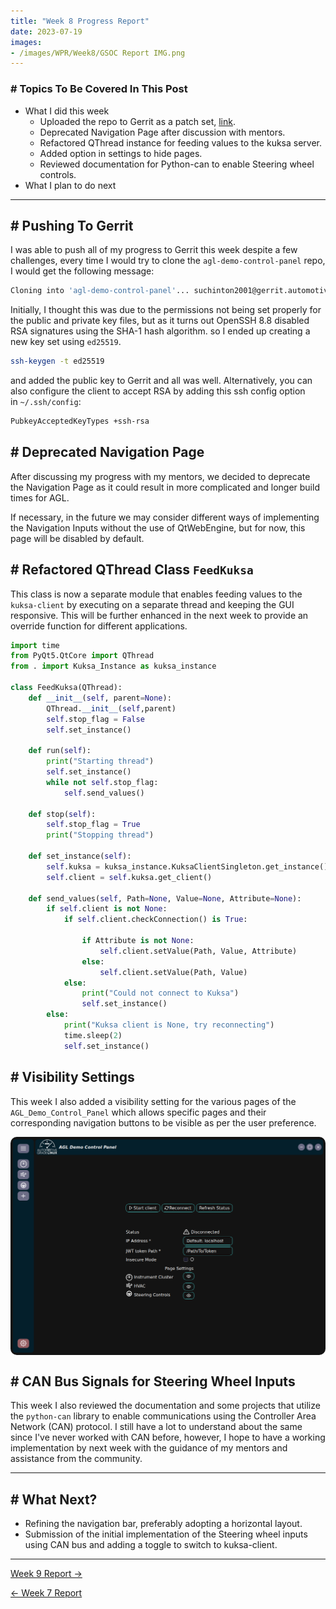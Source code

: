```yaml
---
title: "Week 8 Progress Report"
date: 2023-07-19
images:
- /images/WPR/Week8/GSOC Report IMG.png
---
```


### # Topics To Be Covered In This Post
- What I did this week
	- Uploaded the repo to Gerrit as a patch set, [link](https://gerrit.automotivelinux.org/gerrit/c/src/agl-demo-control-panel/+/29060/1).  
	- Deprecated Navigation Page after discussion with mentors.
	- Refactored QThread instance for feeding values to the kuksa server.  
	- Added option in settings to hide pages.
	- Reviewed documentation for Python-can to enable Steering wheel controls.
- What I plan to do next 

---

## # Pushing To Gerrit

I was able to push all of my progress to Gerrit this week despite a few challenges, every time I would try to clone the `agl-demo-control-panel` repo, I would get the following message:

```bash
Cloning into 'agl-demo-control-panel'... suchinton2001@gerrit.automotivelinux.org: Permission denied (publickey). fatal: Could not read from remote repository.
```

Initially, I thought this was due to the permissions not being set properly for the public and private key files, but as it turns out OpenSSH 8.8 disabled RSA signatures using the SHA-1 hash algorithm. so I ended up creating a new key set using `ed25519`.

```bash
ssh-keygen -t ed25519   
```

and added the public key to Gerrit and all was well. Alternatively, you can also configure the client to accept RSA by adding this ssh config option in `~/.ssh/config`:

```bash
PubkeyAcceptedKeyTypes +ssh-rsa
```

## # Deprecated Navigation Page

After discussing my progress with my mentors, we decided to deprecate the Navigation Page as it could result in more complicated and longer build times for AGL. 

If necessary, in the future we may consider different ways of implementing the Navigation Inputs without the use of QtWebEngine, but for now, this page will be disabled by default.  

## # Refactored QThread Class `FeedKuksa`

This class is now a separate module that enables feeding values to the `kuksa-client` by executing on a separate thread and keeping the GUI responsive. This will be further enhanced in the next week to provide an override function for different applications.  

```python
import time
from PyQt5.QtCore import QThread
from . import Kuksa_Instance as kuksa_instance

class FeedKuksa(QThread):
    def __init__(self, parent=None):
        QThread.__init__(self,parent)
        self.stop_flag = False
        self.set_instance()

    def run(self):
        print("Starting thread")
        self.set_instance()
        while not self.stop_flag:
            self.send_values()

    def stop(self):
        self.stop_flag = True
        print("Stopping thread")

    def set_instance(self):
        self.kuksa = kuksa_instance.KuksaClientSingleton.get_instance()
        self.client = self.kuksa.get_client()

    def send_values(self, Path=None, Value=None, Attribute=None):
        if self.client is not None:
            if self.client.checkConnection() is True:

                if Attribute is not None:
                    self.client.setValue(Path, Value, Attribute)
                else:
                    self.client.setValue(Path, Value)
            else:
                print("Could not connect to Kuksa")
                self.set_instance()
        else:
            print("Kuksa client is None, try reconnecting")
            time.sleep(2)
            self.set_instance()
```

## # Visibility Settings

This week I also added a visibility setting for the various pages of the `AGL_Demo_Control_Panel` which allows specific pages and their corresponding navigation buttons to be visible as per the user preference.

<div style="display: flex; flex-direction: column; align-items: center;">
  <img src="/images/WPR/Week8/IMG.png"height="auto" width="100%" style="border-radius: 10px;">
</div>


## # CAN Bus Signals for Steering Wheel Inputs

This week I also reviewed the documentation and some projects that utilize the `python-can` library to enable communications using the Controller Area Network (CAN) protocol. I still have a lot to understand about the same since I've never worked with CAN before, however, I hope to have a working implementation by next week with the guidance of my mentors and assistance from the community.

---

## # What Next?

- Refining the navigation bar, preferably adopting a horizontal layout.
- Submission of the initial implementation of the Steering wheel inputs using CAN bus and adding a toggle to switch to kuksa-client.

---

[Week 9 Report →](/articles/week-9)

[← Week 7 Report](/articles/week-7)